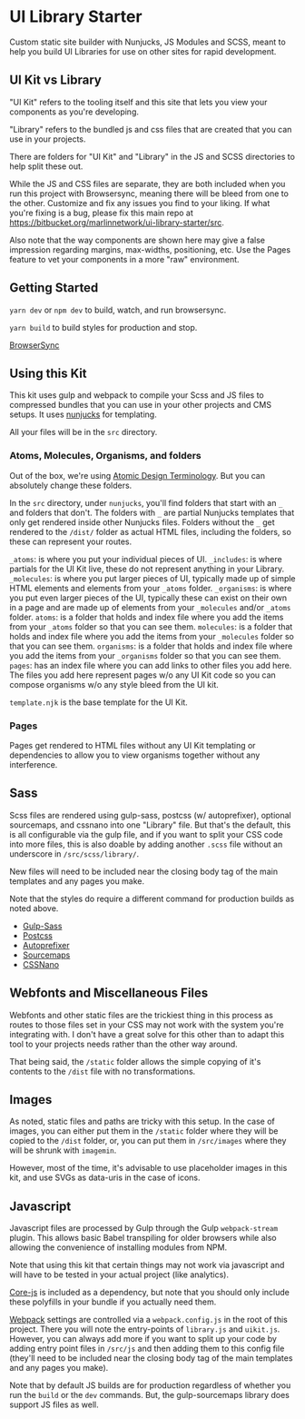 # UI Library Starter

Custom static site builder with Nunjucks, JS Modules and SCSS, meant to help you build UI Libraries for use on other sites for rapid development.

## UI Kit vs Library

"UI Kit" refers to the tooling itself and this site that lets you view your components as you're developing.

"Library" refers to the bundled js and css files that are created that you can use in your projects. 

There are folders for "UI Kit" and "Library" in the JS and SCSS directories to help split these out. 

While the JS and CSS files are separate, they are both included when you run this project with Browsersync, meaning there will be bleed from one to the other. Customize and fix any issues you find to your liking. If what you're fixing is a bug, please fix this main repo at https://bitbucket.org/marlinnetwork/ui-library-starter/src.

Also note that the way components are shown here may give a false impression regarding margins, max-widths, positioning, etc. Use the Pages feature to vet your components in a more "raw" environment.

## Getting Started

`yarn dev` or `npm dev` to build, watch, and run browsersync.

`yarn build` to build styles for production and stop.

[BrowserSync](https://browsersync.io/)

## Using this Kit

This kit uses gulp and webpack to compile your Scss and JS files to compressed bundles that you can use in your other projects and CMS setups. It uses [nunjucks](https://mozilla.github.io/nunjucks/) for templating. 

All your files will be in the `src` directory. 

### Atoms, Molecules, Organisms, and folders

Out of the box, we're using [Atomic Design Terminology](https://bradfrost.com/blog/post/atomic-web-design/). But you can absolutely change these folders.

In the `src` directory, under `nunjucks`, you'll find folders that start with an `_` and folders that don't. The folders with `_` are partial Nunjucks templates that only get rendered inside other Nunjucks files. Folders without the `_` get rendered to the `/dist/` folder as actual HTML files, including the folders, so these can represent your routes. 

`_atoms`: is where you put your individual pieces of UI.
`_includes`: is where partials for the UI Kit live, these do not represent anything in your Library.
`_molecules`: is where you put larger pieces of UI, typically made up of simple HTML elements and elements from your `_atoms` folder.
`_organisms`: is where you put even larger pieces of the UI, typically these can exist on their own in a page and are made up of elements from your `_molecules` and/or `_atoms` folder.
`atoms`: is a folder that holds and index file where you add the items from your `_atoms` folder so that you can see them.
`molecules`: is a folder that holds and index file where you add the items from your `_molecules` folder so that you can see them.
`organisms`: is a folder that holds and index file where you add the items from your `_organisms` folder so that you can see them.
`pages`: has an index file where you can add links to other files you add here. The files you add here represent pages w/o any UI Kit code so you can compose organisms w/o any style bleed from the UI kit. 

`template.njk` is the base template for the UI Kit.

### Pages

Pages get rendered to HTML files without any UI Kit templating or dependencies to allow you to view organisms together without any interference.
## Sass

Scss files are rendered using gulp-sass, postcss (w/ autoprefixer), optional sourcemaps, and cssnano into one "Library" file. But that's the default, this is all configurable via the gulp file, and if you want to split your CSS code into more files, this is also doable by adding another `.scss` file without an underscore in `/src/scss/library/`. 

New files will need to be included near the closing body tag of the main templates and any pages you make. 

Note that the styles do require a different command for production builds as noted above. 

- [Gulp-Sass](https://www.npmjs.com/package/gulp-sass)
- [Postcss](https://github.com/postcss/gulp-postcss)
- [Autoprefixer](https://www.npmjs.com/package/autoprefixer)
- [Sourcemaps](https://www.npmjs.com/package/gulp-sourcemaps)
- [CSSNano](https://www.npmjs.com/package/gulp-cssnano)

## Webfonts and Miscellaneous Files

Webfonts and other static files are the trickiest thing in this process as routes to those files set in your CSS may not work with the system you're integrating with. I don't have a great solve for this other than to adapt this tool to your projects needs rather than the other way around.

That being said, the `/static` folder allows the simple copying of it's contents to the `/dist` file with no transformations. 
## Images

As noted, static files and paths are tricky with this setup. In the case of images, you can either put them in the `/static` folder where they will be copied to the `/dist` folder, or, you can put them in `/src/images` where they will be shrunk with `imagemin`.

However, most of the time, it's advisable to use placeholder images in this kit, and use SVGs as data-uris in the case of icons. 

## Javascript

Javascript files are processed by Gulp through the Gulp `webpack-stream` plugin. This allows basic Babel transpiling for older browsers while also allowing the convenience of installing modules from NPM. 

Note that using this kit that certain things may not work via javascript and will have to be tested in your actual project (like analytics). 

[Core-js](https://github.com/zloirock/core-js) is included as a dependency, but note that you should only include these polyfills in your bundle if you actually need them. 

[Webpack](https://webpack.js.org/) settings are controlled via a `webpack.config.js` in the root of this project. There you will note the entry-points of `library.js` and `uikit.js`. However, you can always add more if you want to split up your code by adding entry point files in `/src/js` and then adding them to this config file (they'll need to be included near the closing body tag of the main templates and any pages you make). 

Note that by default JS builds are for production regardless of whether you run the `build` or the `dev` commands. But, the gulp-sourcemaps library does support JS files as well.